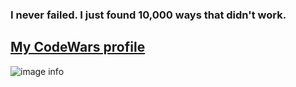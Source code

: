 ### I never failed. I just found 10,000 ways that didn't work.

## [My CodeWars profile](https://www.codewars.com/users/JustCursed)
![image info](https://www.codewars.com/users/JustCursed/badges/large)

<!--
**JustCursed/JustCursed** is a ✨ _special_ ✨ repository because its `README.md` (this file) appears on your GitHub profile.

Here are some ideas to get you started:

- 🔭 I’m currently working on ...
- 🌱 I’m currently learning ...
- 👯 I’m looking to collaborate on ...
- 🤔 I’m looking for help with ...
- 💬 Ask me about ...
- 📫 How to reach me: ...
- 😄 Pronouns: ...
- ⚡ Fun fact: ...
-->
